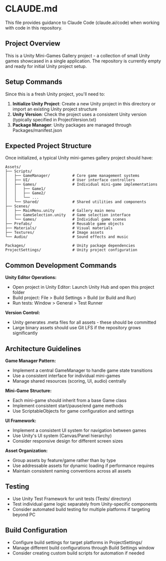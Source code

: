 # CLAUDE.md

This file provides guidance to Claude Code (claude.ai/code) when working with code in this repository.

## Project Overview

This is a Unity Mini-Games Gallery project - a collection of small Unity games showcased in a single application. The repository is currently empty and ready for initial Unity project setup.

## Setup Commands

Since this is a fresh Unity project, you'll need to:

1. **Initialize Unity Project**: Create a new Unity project in this directory or import an existing Unity project structure
2. **Unity Version**: Check the project uses a consistent Unity version (typically specified in ProjectVersion.txt)
3. **Package Manager**: Unity packages are managed through Packages/manifest.json

## Expected Project Structure

Once initialized, a typical Unity mini-games gallery project should have:

```
Assets/
├── Scripts/
│   ├── GameManager/          # Core game management systems
│   ├── UI/                   # User interface controllers
│   ├── Games/                # Individual mini-game implementations
│   │   ├── Game1/
│   │   ├── Game2/
│   │   └── ...
│   └── Shared/               # Shared utilities and components
├── Scenes/
│   ├── MainMenu.unity        # Gallery main menu
│   ├── GameSelection.unity   # Game selection interface
│   └── Games/                # Individual game scenes
├── Prefabs/                  # Reusable game objects
├── Materials/                # Visual materials
├── Textures/                 # Image assets
└── Audio/                    # Sound effects and music

Packages/                     # Unity package dependencies
ProjectSettings/              # Unity project configuration
```

## Common Development Commands

**Unity Editor Operations:**
- Open project in Unity Editor: Launch Unity Hub and open this project folder
- Build project: File > Build Settings > Build (or Build and Run)
- Run tests: Window > General > Test Runner

**Version Control:**
- Unity generates .meta files for all assets - these should be committed
- Large binary assets should use Git LFS if the repository grows significantly

## Architecture Guidelines

**Game Manager Pattern:**
- Implement a central GameManager to handle game state transitions
- Use a consistent interface for individual mini-games
- Manage shared resources (scoring, UI, audio) centrally

**Mini-Game Structure:**
- Each mini-game should inherit from a base Game class
- Implement consistent start/pause/end game methods
- Use ScriptableObjects for game configuration and settings

**UI Framework:**
- Implement a consistent UI system for navigation between games
- Use Unity's UI system (Canvas/Panel hierarchy)
- Consider responsive design for different screen sizes

**Asset Organization:**
- Group assets by feature/game rather than by type
- Use addressable assets for dynamic loading if performance requires
- Maintain consistent naming conventions across all assets

## Testing

- Use Unity Test Framework for unit tests (Tests/ directory)
- Test individual game logic separately from Unity-specific components
- Consider automated build testing for multiple platforms if targeting beyond PC

## Build Configuration

- Configure build settings for target platforms in ProjectSettings/
- Manage different build configurations through Build Settings window
- Consider creating custom build scripts for automation if needed